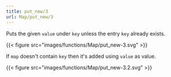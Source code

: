 ```yaml
---
title: put_new/3
url: Map/put_new/3
---
```



Puts the given `value` under `key` unless the entry `key` already exists.

{{< figure src="images/functions/Map/put_new-3.svg" >}}

If `map` doesn't contain `key` then it's added using `value` as value.

{{< figure src="images/functions/Map/put_new-3.2.svg" >}}
